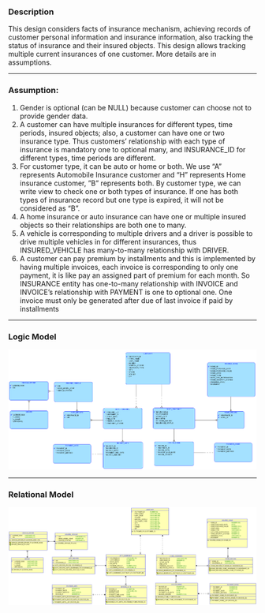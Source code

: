 ### Description

This design considers facts of insurance mechanism, achieving records of customer personal information and insurance information, also tracking the status of insurance and their insured objects. This design allows tracking multiple current insurances of one customer. More details are in assumptions.

---

### Assumption:

1. Gender is optional (can be NULL) because customer can choose not to provide gender data.
2. A customer can have multiple insurances for different types, time periods, insured objects; also, a customer can have one or two insurance type. Thus customers’ relationship with each type of insurance is mandatory one to optional many, and INSURANCE_ID for different types, time periods are different.
3. For customer type, it can be auto or home or both. We use “A” represents Automobile Insurance customer and “H” represents Home insurance customer, ”B” represents both. By customer type, we can write view to check one or both types of insurance. If one has both types of insurance record but one type is expired, it will not be considered as “B”.
4. A home insurance or auto insurance can have one or multiple insured objects so their relationships are both one to many.
5. A vehicle is corresponding to multiple drivers and a driver is possible to drive multiple vehicles in for different insurances, thus INSURED_VEHICLE has many-to-many relationship with DRIVER.
6. A customer can pay premium by installments and this is implemented by having multiple invoices, each invoice is corresponding to only one payment, it is like pay an assigned part of premium for each month. So INSURANCE entity has one-to-many relationship with INVOICE and INVOICE’s relationship with PAYMENT is one to optional one. One invoice must only be generated after due of last invoice if paid by installments

---

### Logic Model

![](logical.png)

---

### Relational Model

![](relational.png)

